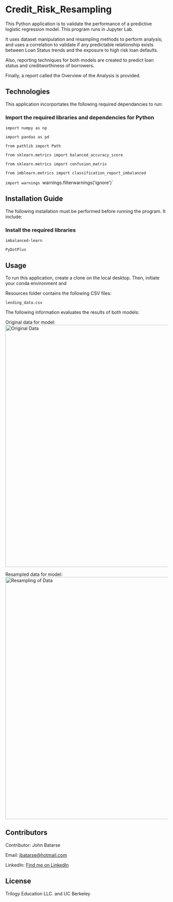 # Credit_Risk_Resampling

This Python application is to validate the performance of a predictive logistic regression model. This program runs in Jupyter Lab.

It uses dataset manipulation and resampling methods to perform analysis; and uses a correlation to validate if any predictable relationship exists between Loan Status trends and the exposure to high risk loan defaults.

Also, reporting techniques for both models are created to predict loan status and creditworthiness of borrowers.

Finally, a report called the Overview of the Analysis is provided.



## Technologies

This application incorportates the following required  dependancies to run:

### Import the required libraries and dependencies for Python

`import numpy as np`

`import pandas as pd`

`from pathlib import Path`

`from sklearn.metrics import balanced_accuracy_score`

`from sklearn.metrics import confusion_matrix`

`from imblearn.metrics import classification_report_imbalanced`

`import warnings
`warnings.filterwarnings('ignore')`


## Installation Guide

The following installation must be performed before running the program. It include:

### Install the required libraries 

`imbalanced-learn`

`PyDotPlus`

## Usage

To run this application, create a clone on the local desktop. Then, initiate your conda environment and 

Resources folder contains the following CSV files:

`lending_data.csv`


The following information evaluates the results of both models:


Original data for model:
<img width="753" alt="Original Data" src="https://user-images.githubusercontent.com/93550651/160334104-61071e6f-7c73-492a-9bac-6a9d4792ea4a.png">


Resampled data for model:
<img width="753" alt="Resampling of Data" src="https://user-images.githubusercontent.com/93550651/160334164-12ee945f-cff9-4f9d-9c60-215a6bee9d46.png">



## Contributors

Contributor: John Batarse  

Email: jbatarse@hotmail.com

LinkedIn: [Find me on LinkedIn](<https://www.linkedin.com/in/john-a-batarse-760a26116/>)


## License

Trilogy Education LLC. and UC Berkeley

